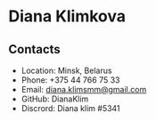 # Diana Klimkova

## Contacts
* Location: Minsk, Belarus
* Phone: +375 44 766 75 33
* Email: diana.klimsmm@gmail.com
* GitHub: DianaKlim
* Discrord: Diana klim #5341
